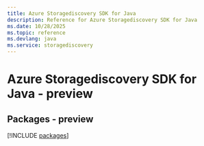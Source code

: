 ```yaml
---
title: Azure Storagediscovery SDK for Java
description: Reference for Azure Storagediscovery SDK for Java
ms.date: 10/28/2025
ms.topic: reference
ms.devlang: java
ms.service: storagediscovery
---
```

# Azure Storagediscovery SDK for Java - preview
## Packages - preview
[!INCLUDE [packages](storagediscovery-index.md)]
